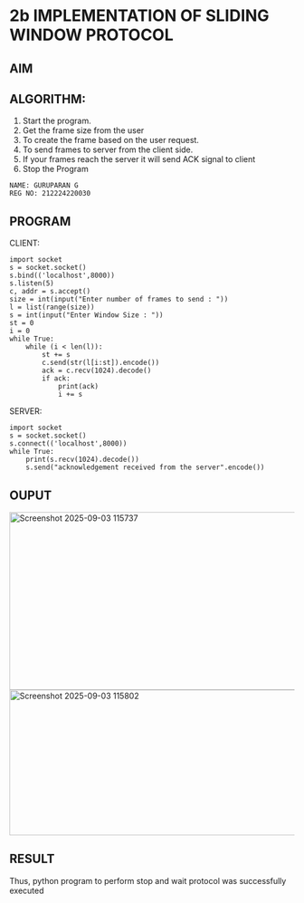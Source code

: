 # 2b IMPLEMENTATION OF SLIDING WINDOW PROTOCOL
## AIM
## ALGORITHM:
1. Start the program.
2. Get the frame size from the user
3. To create the frame based on the user request.
4. To send frames to server from the client side.
5. If your frames reach the server it will send ACK signal to client
6. Stop the Program


```
NAME: GURUPARAN G
REG NO: 212224220030

```

## PROGRAM

CLIENT:


```
import socket
s = socket.socket()
s.bind(('localhost',8000))
s.listen(5)
c, addr = s.accept()
size = int(input("Enter number of frames to send : "))
l = list(range(size))
s = int(input("Enter Window Size : "))
st = 0
i = 0
while True:
    while (i < len(l)):
        st += s
        c.send(str(l[i:st]).encode())
        ack = c.recv(1024).decode()
        if ack:
            print(ack)
            i += s
```

SERVER:

```
import socket
s = socket.socket()
s.connect(('localhost',8000))
while True:
    print(s.recv(1024).decode())
    s.send("acknowledgement received from the server".encode())
```


## OUPUT

<img width="513" height="314" alt="Screenshot 2025-09-03 115737" src="https://github.com/user-attachments/assets/6031cff4-f81b-4b9b-b561-4ae4fb842925" />

<img width="910" height="257" alt="Screenshot 2025-09-03 115802" src="https://github.com/user-attachments/assets/3b235dbd-b9a8-41f1-80b2-829230687d2c" />

## RESULT
Thus, python program to perform stop and wait protocol was successfully executed
